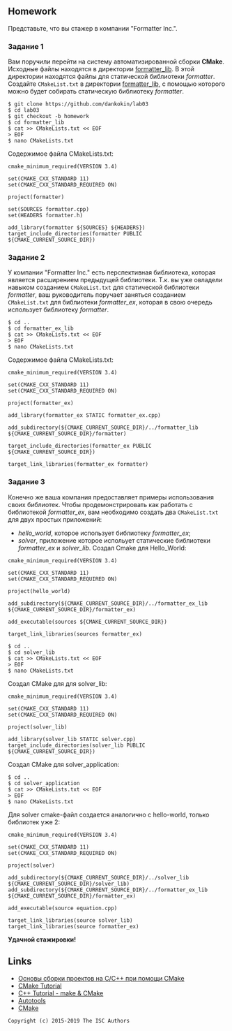 
## Homework

Представьте, что вы стажер в компании "Formatter Inc.".
### Задание 1
Вам поручили перейти на систему автоматизированной сборки **CMake**.
Исходные файлы находятся в директории [formatter_lib](formatter_lib).
В этой директории находятся файлы для статической библиотеки *formatter*.
Создайте `CMakeList.txt` в директории [formatter_lib](formatter_lib),
с помощью которого можно будет собирать статическую библиотеку *formatter*.
```
$ git clone https://github.com/dankokin/lab03
$ cd lab03
$ git checkout -b homework
$ cd formatter_lib
$ cat >> CMakeLists.txt << EOF
> EOF
$ nano CMakeLists.txt
```
Содержимое файла CMakeLists.txt:
```
cmake_minimum_required(VERSION 3.4)

set(CMAKE_CXX_STANDARD 11)
set(CMAKE_CXX_STANDARD_REQUIRED ON)

project(formatter)

set(SOURCES formatter.cpp)
set(HEADERS formatter.h)

add_library(formatter ${SOURCES} ${HEADERS})
target_include_directories(formatter PUBLIC ${CMAKE_CURRENT_SOURCE_DIR})
```
### Задание 2
У компании "Formatter Inc." есть перспективная библиотека,
которая является расширением предыдущей библиотеки. Т.к. вы уже овладели
навыком созданием `CMakeList.txt` для статической библиотеки *formatter*, ваш 
руководитель поручает заняться созданием `CMakeList.txt` для библиотеки 
*formatter_ex*, которая в свою очередь использует библиотеку *formatter*.
```
$ cd ..
$ cd formatter_ex_lib
$ cat >> CMakeLists.txt << EOF
> EOF
$ nano CMakeLists.txt
```
Cодержимое файла CMakeLists.txt:
```
cmake_minimum_required(VERSION 3.4)

set(CMAKE_CXX_STANDARD 11)
set(CMAKE_CXX_STANDARD_REQUIRED ON)

project(formatter_ex)

add_library(formatter_ex STATIC formatter_ex.cpp)

add_subdirectory(${CMAKE_CURRENT_SOURCE_DIR}/../formatter_lib ${CMAKE_CURRENT_SOURCE_DIR}/formatter)

target_include_directories(formatter_ex PUBLIC ${CMAKE_CURRENT_SOURCE_DIR})

target_link_libraries(formatter_ex formatter)
```

### Задание 3
Конечно же ваша компания предоставляет примеры использования своих библиотек.
Чтобы продемонстрировать как работать с библиотекой *formatter_ex*,
вам необходимо создать два `CMakeList.txt` для двух простых приложений:
* *hello_world*, которое использует библиотеку *formatter_ex*;
* *solver*, приложение которое испольует статические библиотеки *formatter_ex* и *solver_lib*.
Создал Cmake для Hello_World:
```
cmake_minimum_required(VERSION 3.4)

set(CMAKE_CXX_STANDARD 11)
set(CMAKE_CXX_STANDARD_REQUIRED ON)

project(hello_world)

add_subdirectory(${CMAKE_CURRENT_SOURCE_DIR}/../formatter_ex_lib ${CMAKE_CURRENT_SOURCE_DIR}/formatter_ex)

add_executable(sources ${CMAKE_CURRENT_SOURCE_DIR})

target_link_libraries(sources formatter_ex)
```
```
$ cd ..
$ cd solver_lib
$ cat >> CMakeLists.txt << EOF
> EOF
$ nano CMakeLists.txt
```
Создал CMake для для solver_lib:
```
cmake_minimum_required(VERSION 3.4)

set(CMAKE_CXX_STANDARD 11)
set(CMAKE_CXX_STANDARD_REQUIRED ON)

project(solver_lib)

add_library(solver_lib STATIC solver.cpp)
target_include_directories(solver_lib PUBLIC ${CMAKE_CURRENT_SOURCE_DIR})
```
Создал CMake для solver_application:
```
$ cd ..
$ cd solver_application
$ cat >> CMakeLists.txt << EOF
> EOF
$ nano CMakeLists.txt
```
Для solver cmake-файл создается аналогично с hello-world, только библиотек уже 2:
```
cmake_minimum_required(VERSION 3.4)

set(CMAKE_CXX_STANDARD 11)
set(CMAKE_CXX_STANDARD_REQUIRED ON)

project(solver)

add_subdirectory(${CMAKE_CURRENT_SOURCE_DIR}/../solver_lib ${CMAKE_CURRENT_SOURCE_DIR}/solver_lib)
add_subdirectory(${CMAKE_CURRENT_SOURCE_DIR}/../formatter_ex_lib ${CMAKE_CURRENT_SOURCE_DIR}/formatter_ex)

add_executable(source equation.cpp)

target_link_libraries(source solver_lib)
target_link_libraries(source formatter_ex)
```
**Удачной стажировки!**

## Links
- [Основы сборки проектов на С/C++ при помощи CMake](https://eax.me/cmake/)
- [CMake Tutorial](http://neerc.ifmo.ru/wiki/index.php?title=CMake_Tutorial)
- [C++ Tutorial - make & CMake](https://www.bogotobogo.com/cplusplus/make.php)
- [Autotools](http://www.gnu.org/software/automake/manual/html_node/Autotools-Introduction.html)
- [CMake](https://cgold.readthedocs.io/en/latest/index.html)

```
Copyright (c) 2015-2019 The ISC Authors
```
